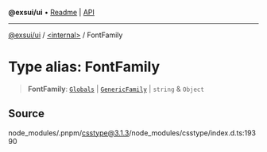 **@exsui/ui** • [Readme](../../README.md) \| [API](../../globals.md)

***

[@exsui/ui](../../README.md) / [\<internal\>](../README.md) / FontFamily

# Type alias: FontFamily

> **FontFamily**: [`Globals`](Globals.md) \| [`GenericFamily`](GenericFamily.md) \| `string` & `Object`

## Source

node\_modules/.pnpm/csstype@3.1.3/node\_modules/csstype/index.d.ts:19390
